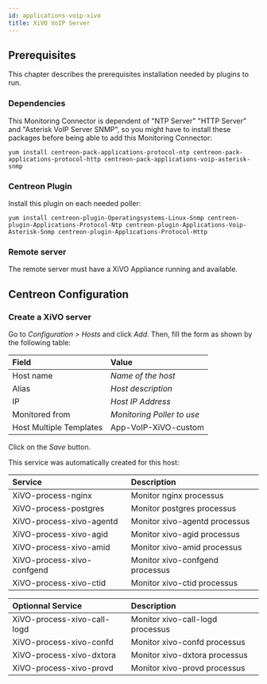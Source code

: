 ```yaml
---
id: applications-voip-xivo
title: XiVO VoIP Server
---
```


## Prerequisites

This chapter describes the prerequisites installation needed by plugins to run.

### Dependencies

This Monitoring Connector is dependent of "NTP Server" "HTTP Server" and "Asterisk VoIP
Server SNMP", so you might have to install these packages before being able to
add this Monitoring Connector:

``` shell
yum install centreon-pack-applications-protocol-ntp centreon-pack-applications-protocol-http centreon-pack-applications-voip-asterisk-snmp
```

### Centreon Plugin

Install this plugin on each needed poller:

``` shell
yum install centreon-plugin-Operatingsystems-Linux-Snmp centreon-plugin-Applications-Protocol-Ntp centreon-plugin-Applications-Voip-Asterisk-Snmp centreon-plugin-Applications-Protocol-Http
```

### Remote server

The remote server must have a XiVO Appliance running and available.

## Centreon Configuration

### Create a XiVO server

Go to *Configuration \> Hosts* and click *Add*. Then, fill the form as shown by
the following table:

| Field                                   | Value                      |
| :-------------------------------------- | :------------------------- |
| Host name                               | *Name of the host*         |
| Alias                                   | *Host description*         |
| IP                                      | *Host IP Address*          |
| Monitored from                          | *Monitoring Poller to use* |
| Host Multiple Templates                 | App-VoIP-XiVO-custom       |

Click on the *Save* button.

This service was automatically created for this host:

| Service                    | Description                     |
| :------------------------- | :------------------------------ |
| XiVO-process-nginx         | Monitor nginx processus         |
| XiVO-process-postgres      | Monitor postgres processus      |
| XiVO-process-xivo-agentd   | Monitor xivo-agentd processus   |
| XiVO-process-xivo-agid     | Monitor xivo-agid processus     |
| XiVO-process-xivo-amid     | Monitor xivo-amid processus     |
| XiVO-process-xivo-confgend | Monitor xivo-confgend processus |
| XiVO-process-xivo-ctid     | Monitor xivo-ctid processus     |

| Optionnal Service           | Description                      |
| :-------------------------- | :------------------------------- |
| XiVO-process-xivo-call-logd | Monitor xivo-call-logd processus |
| XiVO-process-xivo-confd     | Monitor xivo-confd processus     |
| XiVO-process-xivo-dxtora    | Monitor xivo-dxtora processus    |
| XiVO-process-xivo-provd     | Monitor xivo-provd processus     |
